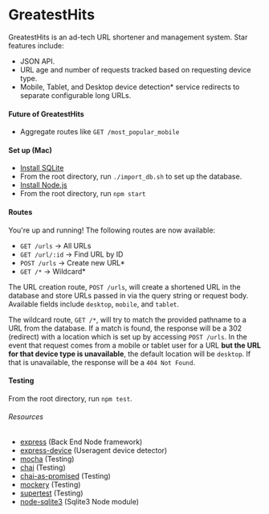 # GreatestHits

GreatestHits is an ad-tech URL shortener and management system. Star features include:

* JSON API.
* URL age and number of requests tracked based on requesting device type.
* Mobile, Tablet, and Desktop device detection* service redirects to separate configurable long URLs.

#### Future of GreatestHits

* Aggregate routes like `GET /most_popular_mobile`

#### Set up (Mac)

* [Install SQLite](http://www.tutorialspoint.com/sqlite/sqlite_installation.htm)
* From the root directory, run `./import_db.sh` to set up the database.
* [Install Node.js](https://nodejs.org/en/download/)
* From the root directory, run `npm start`

#### Routes

You're up and running! The following routes are now available:

* `GET /urls` -> All URLs
* `GET /url/:id` -> Find URL by ID
* `POST /urls` -> Create new URL*
* `GET /*` -> Wildcard*

The URL creation route, `POST /urls`, will create a shortened URL in the database and store URLs passed in via the query string or request body. Available fields include `desktop`, `mobile`, and `tablet`.

The wildcard route, `GET /*`, will try to match the provided pathname to a URL from the database. If a match is found, the response will be a 302 (redirect) with a location which is set up by accessing `POST /urls`. In the event that request comes from a mobile or tablet user for a URL **but the URL for that device type is unavailable**, the default location will be `desktop`. If that is unavailable, the response will be a `404 Not Found`.

#### Testing

From the root directory, run `npm test`.

###### Resources

- [express](http://expressjs.com/) (Back End Node framework)
- [express-device](https://github.com/rguerreiro/express-device) (Useragent device detector)
- [mocha](https://mochajs.org/) (Testing)
- [chai](chaijs.com) (Testing)
- [chai-as-promised](https://github.com/domenic/chai-as-promised) (Testing)
- [mockery](https://github.com/mfncooper/mockery) (Testing)
- [supertest](https://github.com/visionmedia/supertest) (Testing)
- [node-sqlite3](https://github.com/mapbox/node-sqlite3/wiki/API) (Sqlite3 Node module)
